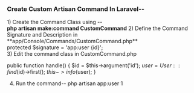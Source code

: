 <h3>Create Custom Artisan Command In Laravel--</h3>
1)  Create the Command Class using --<br/>
     <b>php artisan make:command CustomCommand</b>
2) Define the Command Signature and Description in **app/Console/Commands/CustomCommand.php**
     <br/>
      protected $signature = 'app:user {id}';
      <br/>
3) Edit the command class in CustomCommand.php

  public function handle()
    {
        $id = $this->argument('id');
        $user=User::find($id)->first();
        $this->info($user);
    }

4) Run the command--
   php artisan app:user 1
   
   
